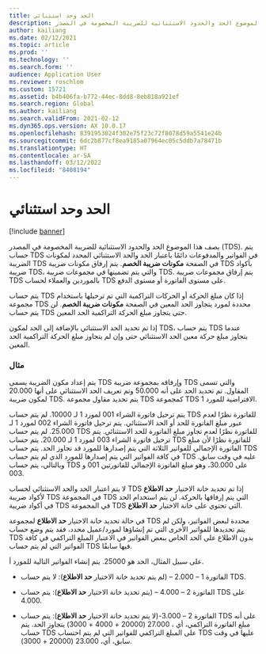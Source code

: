 ```yaml
---
title: الحد وحد استثنائي
description: يصف هذا الموضوع الحد والحدود الاستثنائية للضريبة المخصومة في المصدر (TDS).
author: kailiang
ms.date: 02/12/2021
ms.topic: article
ms.prod: ''
ms.technology: ''
ms.search.form: ''
audience: Application User
ms.reviewer: roschlom
ms.custom: 15721
ms.assetid: b4b406fa-b772-44ec-8dd8-8eb818a921ef
ms.search.region: Global
ms.author: kailiang
ms.search.validFrom: 2021-02-12
ms.dyn365.ops.version: AX 10.0.17
ms.openlocfilehash: 8391953024f302e75f23c72f8078d59a5541e24b
ms.sourcegitcommit: 6dc2b877cf8ea9185a07964ec05c5ddb7a78471b
ms.translationtype: HT
ms.contentlocale: ar-SA
ms.lasthandoff: 03/12/2022
ms.locfileid: "8408194"
---
```

# <a name="threshold-limit-and-exception-threshold-limit"></a>الحد وحد استثنائي

[!include [banner](../includes/banner.md)]

يصف هذا الموضوع الحد والحدود الاستثنائية للضريبة المخصومة في المصدر (TDS). يتم حساب TDS في الفواتير والمدفوعات دائمًا باعتبار الحد والحد الاستثنائي المحدد لمكونات الضريبة TDS في الصفحة **مكونات ضريبة الخصم**. يتم إرفاق مكونات ضريبة TDS بأكواد ضريبة TDS، والتي يتم تضمينها في مجموعات ضريبة TDS. يتم إرفاق مجموعات ضريبة TDS بالموردين والعملاء لحساب TDS على مستوى الفاتورة أو مستوى الدفع.

يتم حساب TDS إذا كان مبلغ الحركة أو الحركات التراكمية التي تم ترحيلها باستخدام مجموعة TDS محددة لمورد يتجاوز الحد المعين في الصفحة **مكونات ضريبة الخصم**. لن يتم حساب TDS حتى يتجاوز مبلغ الحركة التراكمية الحد المعين.

إذا تم تحديد الحد الاستثنائي بالإضافة إلى الحد لمكون TDS، يتم حساب TDS عندما يتجاوز مبلغ حركة معين الحد الاستثنائي حتى وإن لم يتجاوز مبلغ الحركة التراكمية الحد المعين.

### <a name="example"></a>مثال
يتم إعداد مكون الضريبة يسمى TDS وإرفاقه بمجموعة ضريبة TDS والتي تسمى المقاول. تم تحديد الحد على أنه 50.000 وتم تعريف الحد الاستثنائي على أنها 20.000 لمكون ضريبة TDS. يتم تحديد مقاول مجموعة TDS كمجموعة TDS الافتراضية للمورد 1.

يتم ترحيل فاتورة الشراء 001 لمورد 1 لـ 10000. لم يتم حساب TDS للفاتورة نظرًا لعدم عبور مبلغ الفاتورة للحد أو الحد الاستثنائي. يتم ترحيل فاتورة الشراء 002 لمورد 1 لـ 25.000. لم يتم حساب TDS للفاتورة نظرًا لعدم تجاوز مبلغ الفاتورة للحد الاستثنائي. يتم ترحيل فاتورة الشراء 003 لمورد 1 لـ 20.000. يتم حساب TDS للفاتورة نظرًا لأن مبلغ الفاتورة الإجمالي للفواتير الثلاثة التي يتم إصدارها للمورد قد تجاوز الحد. يتم حساب TDS في كافة الفواتير التي يتم إصدارها للمورد الذي لم يتم حساب TDS عليه في وقت سابق. وبالتالي، يتم حساب TDS على 30.000، وهو مبلغ الفاتورة الإجمالي للفاتورتين 001 و 003.

لا يتم اعتبار الحد والحد الاستثنائي لحساب TDS إذا تم تحديد خانة الاختيار **حد الاطلاع** لأكواد ضريبة TDS في المجموعة TDS التي يتم إرفاقها بالحركة. لن يتم استخدام الحد في أكواد ضريبة TDS في المجموعة TDS التي تحتوي على خانة الاختيار **حد الاطلاع**.

في حالة تحديد خانة الاختيار **حد الاطلاع** لمجموعة TDS محددة لبعض الفواتير، ولكن لم يتم تحديدها للفواتير الأخرى التي تم إنشاؤها لمورد/عميل محدد، فقد يتم وضع حساب TDS بدون الاطلاع على الحد الخاص ببعض الفواتير في الاعتبار المبلغ التراكمي في كافة الفواتير التي لم يتم حساب TDS فيها سابقًا.

على سبيل المثال، الحد هو 25000. يتم إنشاء الفواتير التالية للمورد أ.

- الفاتورة 1 – 2.000 – (لم يتم تحديد خانة الاختيار **حد الاطلاع**): لا يتم حساب TDS.

- الفاتورة 2 – 4.000 – (يتم تحديد خانة الاختيار **حد الاطلاع**): يتم حساب TDS على 4.000.

- الفاتورة 2 – 3.000-(لا يتم تحديد خانة الاختيار **حد الاطلاع**): يتم حساب TDS على أنه مبلغ الفاتورة التراكمي، أي ، 27.000 (20000 + 4000 + 3000) يتجاوز الحد. يتم حساب TDS على المبلغ التراكمي للفواتير التي لم يتم احتساب TDS عليها في وقت سابق، أي، 23.000 (20000 + 3000).
